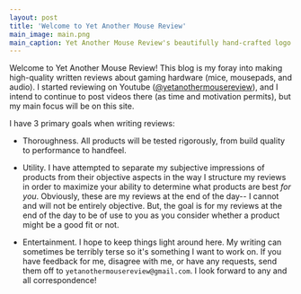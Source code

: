 ```yaml
---
layout: post
title: 'Welcome to Yet Another Mouse Review'
main_image: main.png
main_caption: Yet Another Mouse Review's beautifully hand-crafted logo
---
```


Welcome to Yet Another Mouse Review! This blog is my foray into making high-quality written reviews about gaming hardware (mice, mousepads, and audio). I started reviewing on Youtube ([@yetanothermousereview](https://www.youtube.com/@yetanothermousereview)), and I intend to continue to post videos there (as time and motivation permits), but my main focus will be on this site. 

I have 3 primary goals when writing reviews:

- Thoroughness. All products will be tested rigorously, from build quality to performance to handfeel. 

- Utility. I have attempted to separate my subjective impressions of products from their objective aspects in the way I structure my reviews in order to maximize your ability to determine what products are best *for you*. Obviously, these are my reviews at the end of the day-- I cannot and will not be entirely objective. But, the goal is for my reviews at the end of the day to be of use to you as you consider whether a product might be a good fit or not.

- Entertainment. I hope to keep things light around here. My writing can sometimes be terribly terse so it's something I want to work on. If you have feedback for me, disagree with me, or have any requests, send them off to `yetanothermousereview@gmail.com`. I look forward to any and all correspondence!
